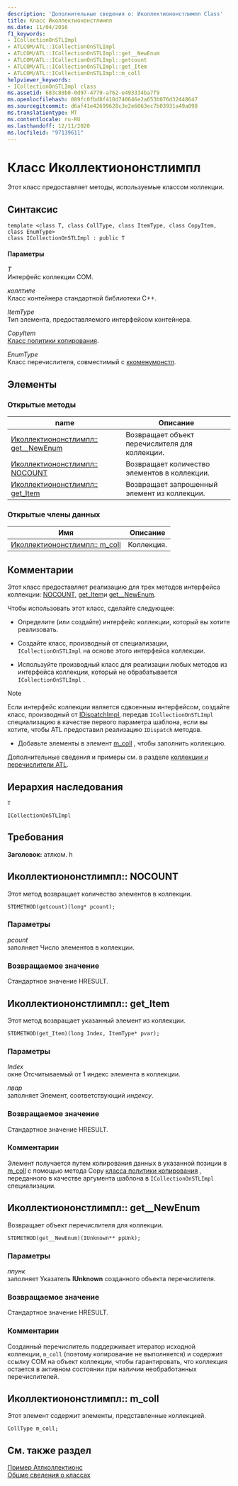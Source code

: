 ```yaml
---
description: 'Дополнительные сведения о: Иколлектиононстлимпл Class'
title: Класс Иколлектиононстлимпл
ms.date: 11/04/2016
f1_keywords:
- ICollectionOnSTLImpl
- ATLCOM/ATL::ICollectionOnSTLImpl
- ATLCOM/ATL::ICollectionOnSTLImpl::get__NewEnum
- ATLCOM/ATL::ICollectionOnSTLImpl::getcount
- ATLCOM/ATL::ICollectionOnSTLImpl::get_Item
- ATLCOM/ATL::ICollectionOnSTLImpl::m_coll
helpviewer_keywords:
- ICollectionOnSTLImpl class
ms.assetid: 683c88b0-0d97-4779-a762-e493334ba7f9
ms.openlocfilehash: 089fc0fbd8f410d740646e2a653b076d32448647
ms.sourcegitcommit: d6af41e42699628c3e2e6063ec7b03931a49a098
ms.translationtype: MT
ms.contentlocale: ru-RU
ms.lasthandoff: 12/11/2020
ms.locfileid: "97139611"
---
```

# <a name="icollectiononstlimpl-class"></a>Класс Иколлектиононстлимпл

Этот класс предоставляет методы, используемые классом коллекции.

## <a name="syntax"></a>Синтаксис

```
template <class T, class CollType, class ItemType, class CopyItem, class EnumType>
class ICollectionOnSTLImpl : public T
```

#### <a name="parameters"></a>Параметры

*T*<br/>
Интерфейс коллекции COM.

*коллтипе*<br/>
Класс контейнера стандартной библиотеки C++.

*ItemType*<br/>
Тип элемента, предоставляемого интерфейсом контейнера.

*CopyItem*<br/>
[Класс политики копирования](../../atl/atl-copy-policy-classes.md).

*EnumType*<br/>
Класс перечислителя, совместимый с [ккоменумонстл](../../atl/reference/ccomenumonstl-class.md).

## <a name="members"></a>Элементы

### <a name="public-methods"></a>Открытые методы

|name|Описание|
|----------|-----------------|
|[Иколлектиононстлимпл:: get__NewEnum](#newenum)|Возвращает объект перечислителя для коллекции.|
|[Иколлектиононстлимпл:: NOCOUNT](#get_count)|Возвращает количество элементов в коллекции.|
|[Иколлектиононстлимпл:: get_Item](#get_item)|Возвращает запрошенный элемент из коллекции.|

### <a name="public-data-members"></a>Открытые члены данных

|Имя|Описание|
|----------|-----------------|
|[Иколлектиононстлимпл:: m_coll](#m_coll)|Коллекция.|

## <a name="remarks"></a>Комментарии

Этот класс предоставляет реализацию для трех методов интерфейса коллекции: [NOCOUNT](#get_count), [get_Item](#get_item)и [get__NewEnum](#newenum).

Чтобы использовать этот класс, сделайте следующее:

- Определите (или создайте) интерфейс коллекции, который вы хотите реализовать.

- Создайте класс, производный от специализации, `ICollectionOnSTLImpl` на основе этого интерфейса коллекции.

- Используйте производный класс для реализации любых методов из интерфейса коллекции, который не обрабатывается `ICollectionOnSTLImpl` .

> [!NOTE]
> Если интерфейс коллекции является сдвоенным интерфейсом, создайте класс, производный от [IDispatchImpl](../../atl/reference/idispatchimpl-class.md), передав `ICollectionOnSTLImpl` специализацию в качестве первого параметра шаблона, если вы хотите, чтобы ATL предоставил реализацию `IDispatch` методов.

- Добавьте элементы в элемент [m_coll](#m_coll) , чтобы заполнить коллекцию.

Дополнительные сведения и примеры см. в разделе [коллекции и перечислители ATL](../../atl/atl-collections-and-enumerators.md).

## <a name="inheritance-hierarchy"></a>Иерархия наследования

`T`

`ICollectionOnSTLImpl`

## <a name="requirements"></a>Требования

**Заголовок:** атлком. h

## <a name="icollectiononstlimplgetcount"></a><a name="get_count"></a> Иколлектиононстлимпл:: NOCOUNT

Этот метод возвращает количество элементов в коллекции.

```
STDMETHOD(getcount)(long* pcount);
```

### <a name="parameters"></a>Параметры

*pcount*<br/>
заполняет Число элементов в коллекции.

### <a name="return-value"></a>Возвращаемое значение

Стандартное значение HRESULT.

## <a name="icollectiononstlimplget_item"></a><a name="get_item"></a> Иколлектиононстлимпл:: get_Item

Этот метод возвращает указанный элемент из коллекции.

```
STDMETHOD(get_Item)(long Index, ItemType* pvar);
```

### <a name="parameters"></a>Параметры

*Index*<br/>
окне Отсчитываемый от 1 индекс элемента в коллекции.

*пвар*<br/>
заполняет Элемент, соответствующий *индексу*.

### <a name="return-value"></a>Возвращаемое значение

Стандартное значение HRESULT.

### <a name="remarks"></a>Комментарии

Элемент получается путем копирования данных в указанной позиции в [m_coll](#m_coll) с помощью метода Copy [класса политики копирования](../../atl/atl-copy-policy-classes.md) , переданного в качестве аргумента шаблона в `ICollectionOnSTLImpl` специализации.

## <a name="icollectiononstlimplget__newenum"></a><a name="newenum"></a> Иколлектиононстлимпл:: get__NewEnum

Возвращает объект перечислителя для коллекции.

```
STDMETHOD(get__NewEnum)(IUnknown** ppUnk);
```

### <a name="parameters"></a>Параметры

*ппунк*<br/>
заполняет Указатель **IUnknown** созданного объекта перечислителя.

### <a name="return-value"></a>Возвращаемое значение

Стандартное значение HRESULT.

### <a name="remarks"></a>Комментарии

Созданный перечислитель поддерживает итератор исходной коллекции, `m_coll` (поэтому копирование не выполняется) и содержит ссылку COM на объект коллекции, чтобы гарантировать, что коллекция остается в активном состоянии при наличии необработанных перечислителей.

## <a name="icollectiononstlimplm_coll"></a><a name="m_coll"></a> Иколлектиононстлимпл:: m_coll

Этот элемент содержит элементы, представленные коллекцией.

```
CollType m_coll;
```

## <a name="see-also"></a>См. также раздел

[Пример Атлколлектионс](../../overview/visual-cpp-samples.md)<br/>
[Общие сведения о классах](../../atl/atl-class-overview.md)
